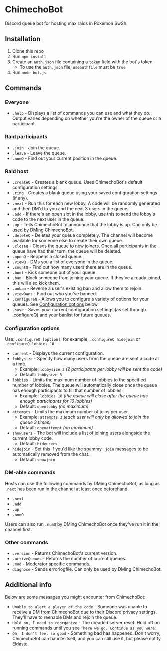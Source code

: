 # ChimechoBot

Discord queue bot for hosting max raids in Pokémon SwSh.

## Installation

1. Clone this repo
2. Run `npm install`
3. Create an `auth.json` file containing a `token` field with the bot's token
    - To use the `auth.json` file, `useauthfile` must be `true`
4. Run `node bot.js`


## Commands

### Everyone
- `.help` - Displays a list of commands you can use and what they do. Output varies depending on whether you're the owner of the queue or a participant.

### Raid participants
- `.join` - Join the queue.
- `.leave` - Leave the queue.
- `.numQ` - Find out your current position in the queue.

### Raid host
- `.createQ` - Creates a blank queue. Uses ChimechoBot's default configuration settings.
- `.ring` - Creates a blank queue using your saved configuration settings (if any).
- `.next` - Run this for each new lobby. A code will be randomly generated and then DM'd to you and the next 3 users in the queue.
- `.add` - If there's an open slot in the lobby, use this to send the lobby's code to the next user in the queue.
- `.up` - Tells ChimechoBot to announce that the lobby is up. Can only be used by DMing ChimechoBot.
- `.deleteQ` - Deletes your queue completely. The channel will become available for someone else to create their own queue.
- `.closeQ` - Closes the queue to new joiners. Once all participants in the queue have had their turn, the queue will be deleted.
- `.openQ` - Reopens a closed queue.
- `.viewQ` - DMs you a list of everyone in the queue.
- `.countQ` - Find out how many users there are in the queue. 
- `.boot` - Kick someone out of your queue.
- `.ban` - Block someone from joining your queue. If they've already joined, this will also kick them. 
- `.unban` - Reverse a user's existing ban and allow them to rejoin.
- `.viewBans` - Find out who you've banned.
- `.configureQ` - Allows you to configure a variety of options for your queues. See [Configuration options](#configuration-options) below.
- `.save` - Saves your current configuration settings (as set through .configureQ) and your banlist for future queues.

### Configuration options 

Use: `.configureQ [option]`; for example, `.configureQ hidejoin` or `.configureQ lobbies 10`

- `current` - Displays the current configuration.
- `lobbysize` - Specify how many users from the queue are sent a code at a time.
  - Example: `lobbysize 2` *(2 participants per lobby will be sent the code)*
  - Default: `lobbysize 3`
- `lobbies` - Limits the maximum number of lobbies to the specified number of lobbies. The queue will automatically close once the queue has enough participants to fill that number of lobbies.
  - Example: `lobbies 10` *(the queue will close after the queue has enough participants for 10 lobbies)*
  - Default: `openlobby` *(no maximum)*
- `attempts` - Limits the maximum number of joins per user. 
  - Example: `attempts 3` *(each user will only be allowed to join the queue 3 times)*
  - Default: `openattempt` *(no maximum)*
- `showusers` - The bot will include a list of joining users alongside the current lobby code.
  - Default: `hideusers`
- `hidejoin` - Set this if you'd like the spammy `.join` messages to be automatically removed from the chat.
  - Default: `showjoin`

### DM-able commands

Hosts can use the following commands by DMing ChimechoBot, as long as `.next` has been run in the channel at least once beforehand.

- `.next`
- `.add`
- `.up`
- `.numQ`

Users can also run `.numQ` by DMing ChimechoBot once they've run it in the channel first.

### Other commands
- `.version` - Returns ChimechoBot's current version.
- `.activeQueues` - Returns the number of current queues.
- `.mod` - Moderator specific commands.
- `diagnose` - Sends errorlogfile. Can only be used by DMing ChimechoBot.


## Additional info

Below are some messages you might encounter from ChimechoBot:

- `Unable to alert a player of the code` - Someone was unable to receive a DM from ChimechoBot due to their Discord privacy settings. They'll have to reenable DMs and rejoin the queue.
- `Hold on, I need to reorganize` - The dreaded server reset. Hold off on running commands until you see `There we go. Continue as you were.`
- `Oh, I don't feel so good` - Something bad has happened. Don't worry, ChimechoBot can handle itself, and you can still use it, but please notify Eldaste.

